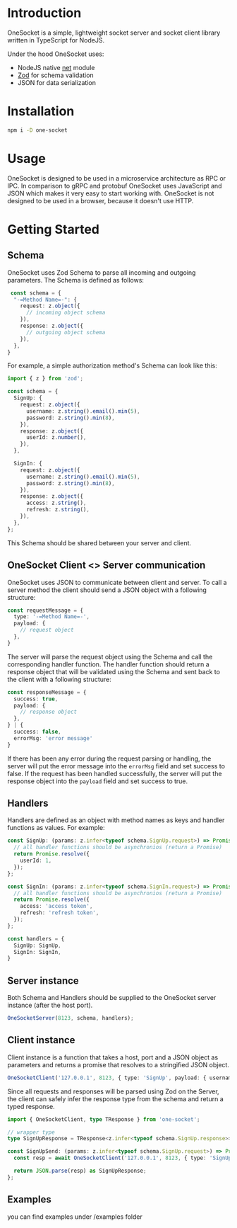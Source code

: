 # Introduction

OneSocket is a simple, lightweight socket server and socket client library written in TypeScript for NodeJS.

Under the hood OneSocket uses:
 - NodeJS native [net](https://nodejs.org/api/net.html) module 
 - [Zod](https://zod.dev) for schema validation
 - JSON for data serialization

# Installation

```bash
npm i -D one-socket
```

# Usage

OneSocket is designed to be used in a microservice architecture as RPC or IPC. In comparison to gRPC and protobuf OneSocket uses JavaScript and JSON
which makes it very easy to start working with. 
OneSocket is not designed to be used in a browser, because it doesn't use HTTP.

# Getting Started
## Schema

OneSocket uses Zod Schema to parse all incoming and outgoing parameters. The Schema is defined as follows:

```TypeScript
 const schema = {
  "-=Method Name=-": {
    request: z.object({
      // incoming object schema
    }),
    response: z.object({
      // outgoing object schema
    }),
  },
}
```

For example, a simple authorization method's Schema can look like this:
```TypeScript
import { z } from 'zod';

const schema = {
  SignUp: {
    request: z.object({
      username: z.string().email().min(5),
      password: z.string().min(8),
    }),
    response: z.object({
      userId: z.number(),
    }),
  },

  SignIn: {
    request: z.object({
      username: z.string().email().min(5),
      password: z.string().min(8),
    }),
    response: z.object({
      access: z.string(),
      refresh: z.string(),
    }),
  },
};
```
This Schema should be shared between your server and client.

## OneSocket Client <> Server communication
OneSocket uses JSON to communicate between client and server. 
To call a server method the client should send a JSON object with a following structure:
```TypeScript
const requestMessage = {
  type: '-=Method Name=-',
  payload: {
    // request object
  },
}
```
The server will parse the request object using the Schema and call the corresponding handler function.
The handler function should return a response object that will be validated using the Schema and sent back to the client with a following structure: 
```TypeScript
const responseMessage = {
  success: true,
  payload: {
    // response object
  },
} | {
  success: false,
  errorMsg: 'error message'
}
```
If there has been any error during the request parsing or handling, the server will put the error message into the `errorMsg` field and set success to false.
If the request has been handled successfully, the server will put the response object into the `payload` field and set success to true.

## Handlers
Handlers are defined as an object with method names as keys and handler functions as values. For example:
```TypeScript
const SignUp: (params: z.infer<typeof schema.SignUp.request>) => Promise<z.infer<typeof schema.SignUp.response>> = async (params) => {
  // all handler functions should be asynchronios (return a Promise) 
  return Promise.resolve({ 
    userId: 1,
  });
};

const SignIn: (params: z.infer<typeof schema.SignIn.request>) => Promise<z.infer<typeof schema.SignIn.response>> = async (params) => {
  // all handler functions should be asynchronios (return a Promise) 
  return Promise.resolve({
    access: 'access token',
    refresh: 'refresh token',
  });
};

const handlers = {
  SignUp: SignUp,
  SignIn: SignIn,
}
```
## Server instance
Both Schema and Handlers should be supplied to the OneSocket server instance (after the host port).
```TypeScript
OneSocketServer(8123, schema, handlers);
```
## Client instance
Client instance is a function that takes a host, port and a JSON object as parameters and returns a promise that resolves to a stringified JSON object.
```TypeScript
OneSocketClient('127.0.0.1', 8123, { type: 'SignUp', payload: { username: 'admin', password: '123' } });
```
Since all requests and responses will be parsed using Zod on the Server, the client can safely infer the response type from the schema and return a typed response.
```TypeScript
import { OneSocketClient, type TResponse } from 'one-socket';

// wrapper type
type SignUpResponse = TResponse<z.infer<typeof schema.SignUp.response>>;

const SignUpSend: (params: z.infer<typeof schema.SignUp.request>) => Promise<SignUpResponse> = async (params) => {
  const resp = await OneSocketClient('127.0.0.1', 8123, { type: 'SignUp', payload: params });

  return JSON.parse(resp) as SignUpResponse;
};
```

## Examples
you can find examples under /examples folder